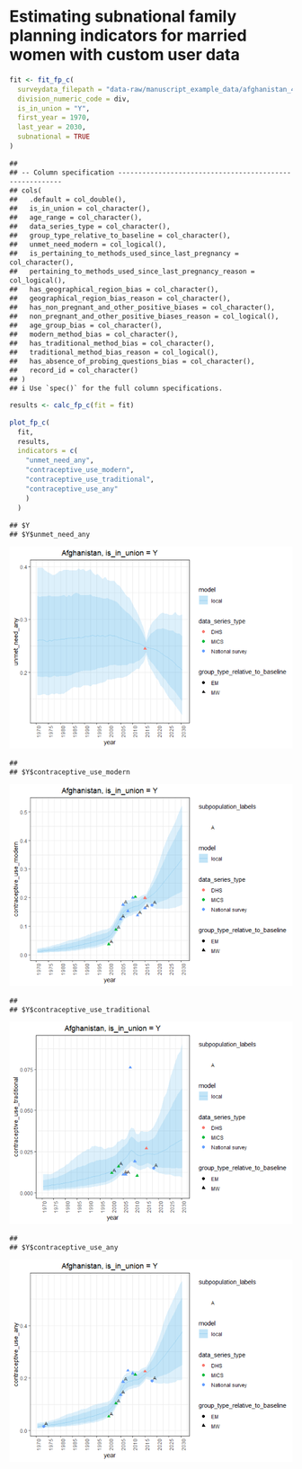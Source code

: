 Estimating subnational family planning indicators for married women with
custom user data
================

``` r
fit <- fit_fp_c(
  surveydata_filepath = "data-raw/manuscript_example_data/afghanistan_4_married_example.csv",
  division_numeric_code = div,
  is_in_union = "Y",
  first_year = 1970,
  last_year = 2030,
  subnational = TRUE
)
```

    ## 
    ## -- Column specification --------------------------------------------------------
    ## cols(
    ##   .default = col_double(),
    ##   is_in_union = col_character(),
    ##   age_range = col_character(),
    ##   data_series_type = col_character(),
    ##   group_type_relative_to_baseline = col_character(),
    ##   unmet_need_modern = col_logical(),
    ##   is_pertaining_to_methods_used_since_last_pregnancy = col_character(),
    ##   pertaining_to_methods_used_since_last_pregnancy_reason = col_logical(),
    ##   has_geographical_region_bias = col_character(),
    ##   geographical_region_bias_reason = col_character(),
    ##   has_non_pregnant_and_other_positive_biases = col_character(),
    ##   non_pregnant_and_other_positive_biases_reason = col_logical(),
    ##   age_group_bias = col_character(),
    ##   modern_method_bias = col_character(),
    ##   has_traditional_method_bias = col_character(),
    ##   traditional_method_bias_reason = col_logical(),
    ##   has_absence_of_probing_questions_bias = col_character(),
    ##   record_id = col_character()
    ## )
    ## i Use `spec()` for the full column specifications.

``` r
results <- calc_fp_c(fit = fit)
```

``` r
plot_fp_c(
  fit,
  results,
  indicators = c(
    "unmet_need_any",
    "contraceptive_use_modern",
    "contraceptive_use_traditional",
    "contraceptive_use_any"
    )
  )
```

    ## $Y
    ## $Y$unmet_need_any

![](subnational_files/figure-gfm/unnamed-chunk-4-1.png)<!-- -->

    ## 
    ## $Y$contraceptive_use_modern

![](subnational_files/figure-gfm/unnamed-chunk-4-2.png)<!-- -->

    ## 
    ## $Y$contraceptive_use_traditional

![](subnational_files/figure-gfm/unnamed-chunk-4-3.png)<!-- -->

    ## 
    ## $Y$contraceptive_use_any

![](subnational_files/figure-gfm/unnamed-chunk-4-4.png)<!-- -->
